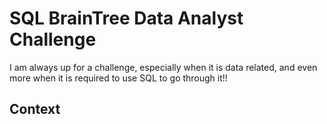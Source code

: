 # SQL BrainTree Data Analyst Challenge

I am always up for a challenge, especially when it is data related, and even more when it is required to use SQL to go through it!!

## Context
